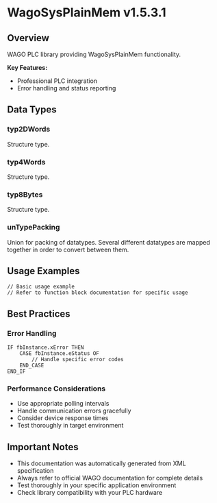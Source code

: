 # WagoSysPlainMem v1.5.3.1

## Overview
WAGO PLC library providing WagoSysPlainMem functionality.

**Key Features:**
- Professional PLC integration
- Error handling and status reporting

## Data Types

### typ2DWords
Structure type.

### typ4Words
Structure type.

### typ8Bytes
Structure type.

### unTypePacking
Union for packing of datatypes. Several different datatypes are mapped together in order to convert between them.

## Usage Examples

```iec
// Basic usage example
// Refer to function block documentation for specific usage
```

## Best Practices

### Error Handling
```iec
IF fbInstance.xError THEN
    CASE fbInstance.eStatus OF
        // Handle specific error codes
    END_CASE
END_IF
```

### Performance Considerations
- Use appropriate polling intervals
- Handle communication errors gracefully
- Consider device response times
- Test thoroughly in target environment

## Important Notes

- This documentation was automatically generated from XML specification
- Always refer to official WAGO documentation for complete details
- Test thoroughly in your specific application environment
- Check library compatibility with your PLC hardware


